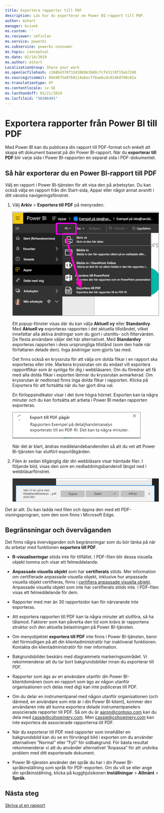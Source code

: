 ```yaml
---
title: Exportera rapporter till PDF
description: Läs hur du exporterar en Power BI-rapport till PDF.
author: mihart
manager: kvivek
ms.custom: ''
ms.reviewer: cmfinlan
ms.service: powerbi
ms.subservice: powerbi-consumer
ms.topic: conceptual
ms.date: 02/14/2019
ms.author: mihart
LocalizationGroup: Share your work
ms.openlocfilehash: c268bd370f32d2089b3b80c7cf4317df33e67280
ms.sourcegitcommit: 89e9875e87b8114abecff6ae6cdc0146df40c82a
ms.translationtype: HT
ms.contentlocale: sv-SE
ms.lasthandoff: 03/21/2019
ms.locfileid: "58306491"
---
```

# <a name="export-reports-from-power-bi-to-pdf"></a>Exportera rapporter från Power BI till PDF
Med Power BI kan du publicera din rapport till PDF-format och enkelt att skapa ett dokument baserat på din Power BI-rapport. När du **exporterar till PDF** blir varje sida i Power BI-rapporten en separat sida i PDF-dokumentet.

## <a name="how-to-export-your-power-bi-report-to-pdf"></a>Så här exporterar du en Power BI-rapport till PDF
Välj en rapport i Power BI-tjänsten för att visa den på arbetsytan. Du kan också välja en rapport från din Start-sida, Appar eller något annat avsnitt i ditt vänstra navigeringsfönstret.

1. Välj **Arkiv** > **Exportera till PDF** på menyraden.

    ![Välj Arkiv från menyraden, pil som pekar på Exportera till PDF](media/end-user-pdf/power-bi-export-pdf.png)

    Ett popup-fönster visas där du kan välja **Aktuell vy** eller **Standardvy**.  Med **Aktuell vy** exporteras rapporten i det aktuella tillståndet, vilket innefattar alla aktiva ändringar som du gjort i utsnitts- och filtervärden.  De flesta användare väljer det här alternativet.  Med **Standardvy** exporteras rapporten i dess ursprungliga tillstånd (som den hade när författaren delade den). Inga ändringar som gjorts tas med.
    
    Det finns också en kryssruta för att välja om dolda flikar i en rapport ska exporteras eller inte.  Markera kryssrutan om du endast vill exportera rapportflikar som är synliga för dig i webbläsaren.  Om du föredrar att få med alla dolda flikar i exporten lämnar du kryssrutan avmarkerad.  Om kryssrutan är nedtonad finns inga dolda flikar i rapporten.  Klicka på Exportera för att fortsätta när du har gjort dina val.
    
    En förloppsindikator visar i det övre högra hörnet. Exporten kan ta några minuter och du kan fortsätta att arbeta i Power BI medan rapporten exporteras.

    ![Exportera förloppsmeddelande](media/end-user-pdf/power-bi-export-message.png)

    När det är klart, ändras meddelandebanderollen så att du vet att Power BI-tjänsten har slutfört exportåtgärden.

2. Filen är sedan tillgänglig där din webbläsare visar hämtade filer. I följande bild, visas den som en nedladdningsbanderoll längst ned i webbläsarfönstret.

    ![Nedladdad filplats](media/end-user-pdf/power-bi-save-file.png)

Det är allt. Du kan ladda ned filen och öppna den med ett PDF-visningsprogram, som den som finns i Microsoft Edge.


## <a name="limitations-and-considerations"></a>Begränsningar och överväganden
Det finns några överväganden och begränsningar som du bör tänka på när du arbetar med funktionen **exportera till PDF**.

* **R-visualiseringar** stöds inte för tillfället. I PDF-filen blir dessa visuella objekt tomma och visar ett felmeddelande.  

* **Anpassade visuella objekt** som har **certifierats** stöds. Mer information om certifierade anpassade visuella objekt, inklusive hur anpassade visuella objekt certifieras, finns i [certifiera anpassade visuella objekt](../power-bi-custom-visuals-certified.md). Anpassade visuella objekt som inte har certifierats stöds inte. I PDF-filen visas ett felmeddelande för dem.   

* Rapporter med mer än 30 rapportsidor kan för närvarande inte exporteras.

* Att exportera rapporten till PDF kan ta några minuter att slutföra, så ha tålamod. Faktorer som kan påverka den tid som krävs är rapportens struktur och den aktuella belastningen på Power BI-tjänsten.

* Om menyobjektet **exportera till PDF** inte finns i Power BI-tjänsten, beror det förmodligen på att din klientadministratör har inaktiverat funktionen. Kontakta din klientadministratör för mer information.

* Bakgrundsbilder beskärs med diagrammets markeringsområdet. Vi rekommenderar att du tar bort bakgrundsbilder innan du exporterar till PDF.

* Rapporter som ägs av en användare utanför din Power BI-klientdomänen (som en rapport som ägs av någon utanför organisationen och delas med dig) kan inte publiceras till PDF.

* Om du delar en instrumentpanel med någon utanför organisationen (och därmed, en användare som inte är i din Power BI-klient), kommer den användaren inte att kunna exportera delade instrumentpanelers associerade rapporter till PDF. Så om du är aaron@contoso.com kan du dela med cassie@cohowinery.com. Men cassie@cohowinery.com kan inte exportera de associerade rapporterna till PDF.

* När du exporterar till PDF med rapporter som innehåller en bakgrundsbild kan du se en förvrängd bild i exporten om du använder alternativen ”Normal” eller ”Fyll” för sidbakgrund.  För bästa resultat rekommenderar vi att du använder alternativet ”Anpassa” för att undvika problem med ditt exporterade dokument.

* Power BI-tjänsten använder det språk du har i din Power BI-språkinställning som språk för PDF-exporten. Om du vill se eller ange din språkinställning, klicka på kugghjulsikonen **Inställningar** > **Allmänt** > **Språk**.

## <a name="next-steps"></a>Nästa steg
[Skriva ut en rapport](end-user-print.md)
